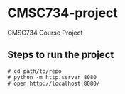 # CMSC734-project
CMSC734 Course Project

## Steps to run the project

```
# cd path/to/repo
# python -m http.server 8080
# open http://localhost:8080/
```